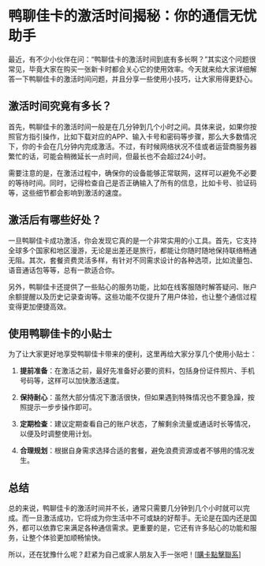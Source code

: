 # 鸭聊佳卡的激活时间揭秘：你的通信无忧助手

最近，有不少小伙伴在问：“鸭聊佳卡的激活时间到底有多长啊？”其实这个问题很常见，毕竟大家在购买一张新卡时都会关心它的使用效率。今天就来给大家详细解答一下鸭聊佳卡的激活时间问题，并且分享一些使用小技巧，让大家用得更舒心。

## 激活时间究竟有多长？

首先，鸭聊佳卡的激活时间一般是在几分钟到几个小时之间。具体来说，如果你按照官方指引操作，比如下载对应的APP、输入卡号和密码等步骤，那么大多数情况下，你的卡会在几分钟内完成激活。不过，有时候网络状况不佳或者运营商服务器繁忙的话，可能会稍微延长一点时间，但最长也不会超过24小时。

需要注意的是，在激活过程中，确保你的设备能够正常联网，这样可以避免不必要的等待时间。同时，记得检查自己是否正确输入了所有的信息，比如卡号、验证码等，这些细节都会影响到激活的速度。

## 激活后有哪些好处？

一旦鸭聊佳卡成功激活，你会发现它真的是一个非常实用的小工具。首先，它支持全球多个国家和地区漫游，无论是出差还是旅行，都能让你随时随地保持联络畅通无阻。其次，套餐资费灵活多样，有针对不同需求设计的各种选项，比如流量包、语音通话包等等，总有一款适合你。

另外，鸭聊佳卡还提供了一些贴心的服务功能，比如在线客服随时解答疑问、账户余额提醒以及历史记录查询等。这些功能不仅提升了用户体验，也让整个通信过程变得更加便捷高效。

## 使用鸭聊佳卡的小贴士

为了让大家更好地享受鸭聊佳卡带来的便利，这里再给大家分享几个使用小贴士：

1. **提前准备**：在激活之前，最好先准备好必要的资料，包括身份证件照片、手机号码等，这样可以加快激活速度。
   
2. **保持耐心**：虽然大部分情况下激活很快，但如果遇到特殊情况也不要急躁，按照提示一步步操作即可。

3. **定期检查**：建议定期查看自己的账户状态，了解剩余流量或通话时长等情况，以便及时调整使用计划。

4. **合理规划**：根据自身需求选择合适的套餐，避免浪费资源或者不够用的情况发生。

## 总结

总的来说，鸭聊佳卡的激活时间并不长，通常只需要几分钟到几个小时就可以完成。而一旦激活成功，它将成为你生活中不可或缺的好帮手。无论是在国内还是国外，都可以依靠它来满足各种通信需求。更重要的是，它还有许多贴心的功能和服务，让整个体验更加顺畅愉快。

所以，还在犹豫什么呢？赶紧为自己或家人朋友入手一张吧！[[購卡點擊聯系](https://t.me/s/esim1088)]